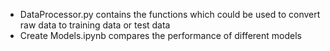- DataProcessor.py contains the functions which could be used to convert raw data to training data or test data
- Create Models.ipynb compares the performance of different models
